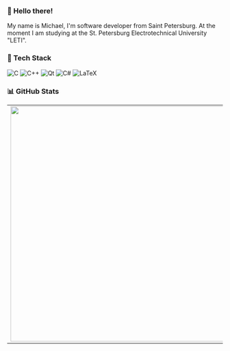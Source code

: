 ### 👋 Hello there!
My name is Michael, I'm software developer from Saint Petersburg. At the moment I am studying at the St. Petersburg Electrotechnical University "LETI".

### 🔧 Tech Stack
![C](https://img.shields.io/badge/c-%2300599C.svg?style=flat-square&logo=c&logoColor=white) ![C++](https://img.shields.io/badge/c++-%2300599C.svg?style=flat-square&logo=c%2B%2B&logoColor=white) ![Qt](https://img.shields.io/badge/Qt-%23217346.svg?style=flat-square&logo=Qt&logoColor=white) ![C#](https://img.shields.io/badge/c%23-%23239120.svg?style=flat-square&logo=c-sharp&logoColor=white) ![LaTeX](https://img.shields.io/badge/latex-%23008080.svg?style=flat-square&logo=latex&logoColor=white)

### 📊 GitHub Stats
<p align="center">
  <table>
    <tr>
      <td><img width="550px" align="left" src="https://github-readme-streak-stats.herokuapp.com/?user=Purposelessness&theme=blueberry&hide_border=true&hide_title=true" /></td>
      <td><img width="550px" src="https://github-readme-stats.vercel.app/api/top-langs/?username=Purposelessness&layout=compact&langs_count=6&theme=blueberry&include_all_commits=true&count_private=true&show_icons=true&hide_border=true&hide_title=true" /></td>
    </tr>   
  </table>
</p>


<!-- ![](https://github-readme-stats.vercel.app/api?username=Purposelessness&theme=blueberry&hide_border=false&include_all_commits=true&count_private=true)<br/> -->
<!-- ![](https://github-readme-streak-stats.herokuapp.com/?user=Purposelessness&theme=blueberry&hide_border=false)<br/> -->
<!-- ![](https://github-readme-stats.vercel.app/api/top-langs/?username=Purposelessness&theme=blueberry&hide_border=false&include_all_commits=true&count_private=true&layout=compact) -->

